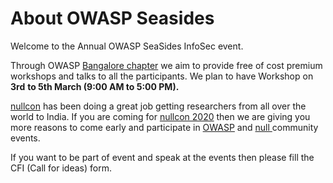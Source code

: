 # About OWASP Seasides

Welcome to the Annual OWASP SeaSides InfoSec event. 

Through OWASP [Bangalore chapter](https://www.owasp.org/index.php/Bangalore) we aim to provide free of cost premium workshops and talks to all the participants. We plan to have Workshop on **3rd** **to 5th March \(9:00 AM to 5:00 PM\).**

[nullcon](https://nullcon.net/website/) has been doing a great job getting researchers from all over the world to India. If you are coming for [nullcon 2020](https://nullcon.net/website/) then we are giving you more reasons to come early and participate in [OWASP](https://www.owasp.org/index.php/Main_Page) and [null ](https://null.co.in/)community events.

If you want to be part of event and speak at the events then please fill the CFI \(Call for ideas\) form. 

